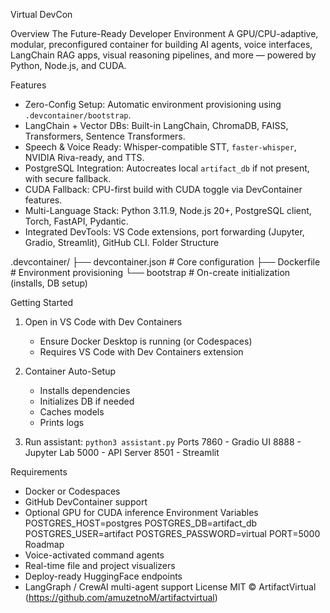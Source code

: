 Virtual DevCon

Overview
The Future-Ready Developer Environment
A GPU/CPU-adaptive, modular, preconfigured container for building AI agents, voice interfaces, LangChain RAG apps, visual reasoning pipelines, and more — powered by Python, Node.js, and CUDA.

Features
- Zero-Config Setup: Automatic environment provisioning using `.devcontainer/bootstrap`.
- LangChain + Vector DBs: Built-in LangChain, ChromaDB, FAISS, Transformers, Sentence Transformers.
- Speech & Voice Ready: Whisper-compatible STT, `faster-whisper`, NVIDIA Riva-ready, and TTS.
- PostgreSQL Integration: Autocreates local `artifact_db` if not present, with secure fallback.
- CUDA Fallback: CPU-first build with CUDA toggle via DevContainer features.
- Multi-Language Stack: Python 3.11.9, Node.js 20+, PostgreSQL client, Torch, FastAPI, Pydantic.
- Integrated DevTools: VS Code extensions, port forwarding (Jupyter, Gradio, Streamlit), GitHub CLI.
Folder Structure

.devcontainer/
├── devcontainer.json   # Core configuration
├── Dockerfile          # Environment provisioning
└── bootstrap           # On-create initialization (installs, DB setup)


Getting Started
1. Open in VS Code with Dev Containers
   - Ensure Docker Desktop is running (or Codespaces)
   - Requires VS Code with Dev Containers extension

2. Container Auto-Setup
   - Installs dependencies
   - Initializes DB if needed
   - Caches models
   - Prints logs

3. Run assistant:
   `python3 assistant.py`
Ports
7860 - Gradio UI
8888 - Jupyter Lab
5000 - API Server
8501 - Streamlit
   
Requirements
- Docker or Codespaces
- GitHub DevContainer support
- Optional GPU for CUDA inference
Environment Variables
POSTGRES_HOST=postgres
POSTGRES_DB=artifact_db
POSTGRES_USER=artifact
POSTGRES_PASSWORD=virtual
PORT=5000
Roadmap
- Voice-activated command agents
- Real-time file and project visualizers
- Deploy-ready HuggingFace endpoints
- LangGraph / CrewAI multi-agent support
License
MIT © ArtifactVirtual (https://github.com/amuzetnoM/artifactvirtual)
